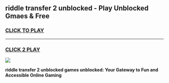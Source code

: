 
## riddle transfer 2 unblocked - Play Unblocked Gmaes & Free
<h3>
<a href="https://news.freeplayer.one?title=riddle_transfer_2_unblocked&ref=23F">CLICK TO PLAY</a></h3>
<hr>

<h3>
<a href="https://news.freeplayer.one?title=riddle_transfer_2_unblocked&ref=23F">CLICK 2 PLAY</a>
  
</h3>

<a href="https://news.freeplayer.one?title=riddle_transfer_2_unblocked&ref=23F/"><img src="https://clearcache.store/games.png"></a>


**riddle transfer 2 unblocked games unblocked: Your Gateway to Fun and Accessible Online Gaming**
